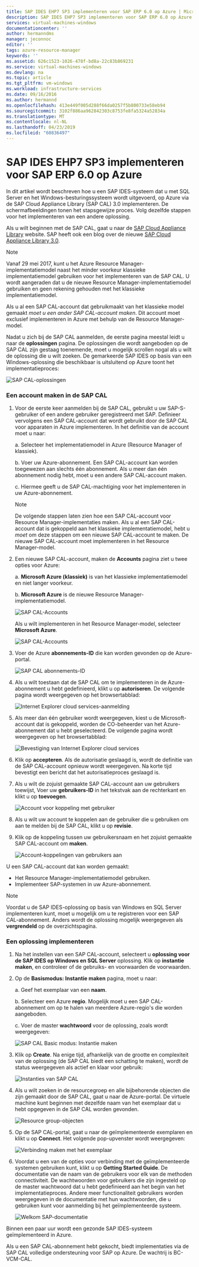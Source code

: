 ```yaml
---
title: SAP IDES EHP7 SP3 implementeren voor SAP ERP 6.0 op Azure | Microsoft Docs
description: SAP IDES EHP7 SP3 implementeren voor SAP ERP 6.0 op Azure
services: virtual-machines-windows
documentationcenter: ''
author: hermanndms
manager: jeconnoc
editor: ''
tags: azure-resource-manager
keywords: ''
ms.assetid: 626c1523-1026-478f-bd8a-22c83b869231
ms.service: virtual-machines-windows
ms.devlang: na
ms.topic: article
ms.tgt_pltfrm: vm-windows
ms.workload: infrastructure-services
ms.date: 09/16/2016
ms.author: hermannd
ms.openlocfilehash: 413e449f005d288f66da0257f5b800733e58eb94
ms.sourcegitcommit: 3102f886aa962842303c8753fe8fa5324a52834a
ms.translationtype: MT
ms.contentlocale: nl-NL
ms.lasthandoff: 04/23/2019
ms.locfileid: "60836497"
---
```

# <a name="deploy-sap-ides-ehp7-sp3-for-sap-erp-60-on-azure"></a>SAP IDES EHP7 SP3 implementeren voor SAP ERP 6.0 op Azure
In dit artikel wordt beschreven hoe u een SAP IDES-systeem dat u met SQL Server en het Windows-besturingssysteem wordt uitgevoerd, op Azure via de SAP Cloud Appliance Library (SAP CAL) 3.0 implementeren. De schermafbeeldingen tonen het stapsgewijze proces. Volg dezelfde stappen voor het implementeren van een andere oplossing.

Als u wilt beginnen met de SAP CAL, gaat u naar de [SAP Cloud Appliance Library](https://cal.sap.com/) website. SAP heeft ook een blog over de nieuwe [SAP Cloud Appliance Library 3.0](https://scn.sap.com/community/cloud-appliance-library/blog/2016/05/27/sap-cloud-appliance-library-30-came-with-a-new-user-experience). 

> [!NOTE]
> Vanaf 29 mei 2017, kunt u het Azure Resource Manager-implementatiemodel naast het minder voorkeur klassieke implementatiemodel gebruiken voor het implementeren van de SAP CAL. U wordt aangeraden dat u de nieuwe Resource Manager-implementatiemodel gebruiken en geen rekening gehouden met het klassieke implementatiemodel.

Als u al een SAP CAL-account dat gebruikmaakt van het klassieke model gemaakt *moet u een ander SAP CAL-account maken*. Dit account moet exclusief implementeren in Azure met behulp van de Resource Manager-model.

Nadat u zich bij de SAP CAL aanmelden, de eerste pagina meestal leidt u naar de **oplossingen** pagina. De oplossingen die wordt aangeboden op de SAP CAL zijn gestaag toenemende, moet u mogelijk scrollen nogal als u wilt de oplossing die u wilt zoeken. De gemarkeerde SAP IDES op basis van een Windows-oplossing die beschikbaar is uitsluitend op Azure toont het implementatieproces:

![SAP CAL-oplossingen](./media/cal-ides-erp6-ehp7-sp3-sql/ides-pic1.jpg)

### <a name="create-an-account-in-the-sap-cal"></a>Een account maken in de SAP CAL
1. Voor de eerste keer aanmelden bij de SAP CAL, gebruikt u uw SAP-S-gebruiker of een andere gebruiker geregistreerd met SAP. Definieer vervolgens een SAP CAL-account dat wordt gebruikt door de SAP CAL voor apparaten in Azure implementeren. In het definitie van de account moet u naar:

    a. Selecteer het implementatiemodel in Azure (Resource Manager of klassiek).

    b. Voer uw Azure-abonnement. Een SAP CAL-account kan worden toegewezen aan slechts één abonnement. Als u meer dan één abonnement nodig hebt, moet u een andere SAP CAL-account maken.
    
    c. Hiermee geeft u de SAP CAL-machtiging voor het implementeren in uw Azure-abonnement.

   > [!NOTE]
   >  De volgende stappen laten zien hoe een SAP CAL-account voor Resource Manager-implementaties maken. Als u al een SAP CAL-account dat is gekoppeld aan het klassieke implementatiemodel, hebt u *moet* om deze stappen om een nieuwe SAP CAL-account te maken. De nieuwe SAP CAL-account moet implementeren in het Resource Manager-model.

1. Een nieuwe SAP CAL-account, maken de **Accounts** pagina ziet u twee opties voor Azure: 

    a. **Microsoft Azure (klassiek)** is van het klassieke implementatiemodel en niet langer voorkeur.

    b. **Microsoft Azure** is de nieuwe Resource Manager-implementatiemodel.

    ![SAP CAL-Accounts](./media/cal-ides-erp6-ehp7-sp3-sql/s4h-pic-2a.PNG)

    Als u wilt implementeren in het Resource Manager-model, selecteer **Microsoft Azure**.

    ![SAP CAL-Accounts](./media/cal-ides-erp6-ehp7-sp3-sql/s4h-pic3c.PNG)

1. Voer de Azure **abonnements-ID** die kan worden gevonden op de Azure-portal. 

    ![SAP CAL abonnements-ID](./media/cal-ides-erp6-ehp7-sp3-sql/s4h-pic3c.PNG)

1. Als u wilt toestaan dat de SAP CAL om te implementeren in de Azure-abonnement u hebt gedefinieerd, klikt u op **autoriseren**. De volgende pagina wordt weergegeven op het browsertabblad:

    ![Internet Explorer cloud services-aanmelding](./media/cal-ides-erp6-ehp7-sp3-sql/s4h-pic4c.PNG)

1. Als meer dan één gebruiker wordt weergegeven, kiest u de Microsoft-account dat is gekoppeld, worden de CO-beheerder van het Azure-abonnement dat u hebt geselecteerd. De volgende pagina wordt weergegeven op het browsertabblad:

    ![Bevestiging van Internet Explorer cloud services](./media/cal-ides-erp6-ehp7-sp3-sql/s4h-pic5a.PNG)

1. Klik op **accepteren**. Als de autorisatie geslaagd is, wordt de definitie van de SAP CAL-account opnieuw wordt weergegeven. Na korte tijd bevestigt een bericht dat het autorisatieproces geslaagd is.

1. Als u wilt de zojuist gemaakte SAP CAL-account aan uw gebruikers toewijst, Voer uw **gebruikers-ID** in het tekstvak aan de rechterkant en klikt u op **toevoegen**. 

    ![Account voor koppeling met gebruiker](./media/cal-ides-erp6-ehp7-sp3-sql/s4h-pic8a.PNG)

1. Als u wilt uw account te koppelen aan de gebruiker die u gebruiken om aan te melden bij de SAP CAL, klikt u op **revisie**. 

1. Klik op de koppeling tussen uw gebruikersnaam en het zojuist gemaakte SAP CAL-account om **maken**.

    ![Account-koppelingen van gebruikers aan](./media/cal-ides-erp6-ehp7-sp3-sql/s4h-pic9b.PNG)

U een SAP CAL-account dat kan worden gemaakt:

- Het Resource Manager-implementatiemodel gebruiken.
- Implementeer SAP-systemen in uw Azure-abonnement.

> [!NOTE]
> Voordat u de SAP IDES-oplossing op basis van Windows en SQL Server implementeren kunt, moet u mogelijk om u te registreren voor een SAP CAL-abonnement. Anders wordt de oplossing mogelijk weergegeven als **vergrendeld** op de overzichtspagina.

### <a name="deploy-a-solution"></a>Een oplossing implementeren
1. Na het instellen van een SAP CAL-account, selecteert u **oplossing voor de SAP IDES op Windows en SQL Server** oplossing. Klik op **instantie maken**, en controleer of de gebruiks- en voorwaarden de voorwaarden. 

1. Op de **Basismodus: Instantie maken** pagina, moet u naar:

    a. Geef het exemplaar van een **naam**.

    b. Selecteer een Azure **regio**. Mogelijk moet u een SAP CAL-abonnement om op te halen van meerdere Azure-regio's die worden aangeboden.

    c.  Voer de master **wachtwoord** voor de oplossing, zoals wordt weergegeven:

    ![SAP CAL Basic modus: Instantie maken](./media/cal-ides-erp6-ehp7-sp3-sql/ides-pic10a.png)

1. Klik op **Create**. Na enige tijd, afhankelijk van de grootte en complexiteit van de oplossing (de SAP CAL biedt een schatting te maken), wordt de status weergegeven als actief en klaar voor gebruik: 

    ![Instanties van SAP CAL](./media/cal-ides-erp6-ehp7-sp3-sql/ides-pic12a.png)

1. Als u wilt zoeken in de resourcegroep en alle bijbehorende objecten die zijn gemaakt door de SAP CAL, gaat u naar de Azure-portal. De virtuele machine kunt beginnen met dezelfde naam van het exemplaar dat u hebt opgegeven in de SAP CAL worden gevonden.

    ![Resource group-objecten](./media/cal-ides-erp6-ehp7-sp3-sql/ides_resource_group.PNG)

1. Op de SAP CAL-portal, gaat u naar de geïmplementeerde exemplaren en klikt u op **Connect**. Het volgende pop-upvenster wordt weergegeven: 

    ![Verbinding maken met het exemplaar](./media/cal-ides-erp6-ehp7-sp3-sql/ides-pic14a.PNG)

1. Voordat u een van de opties voor verbinding met de geïmplementeerde systemen gebruiken kunt, klikt u op **Getting Started Guide**. De documentatie van de naam van de gebruikers voor elk van de methoden connectiviteit. De wachtwoorden voor gebruikers die zijn ingesteld op de master wachtwoord dat u hebt gedefinieerd aan het begin van het implementatieproces. Andere meer functionaliteit gebruikers worden weergegeven in de documentatie met hun wachtwoorden, die u gebruiken kunt voor aanmelding bij het geïmplementeerde systeem.

    ![Welkom SAP-documentatie](./media/cal-ides-erp6-ehp7-sp3-sql/ides-pic15.jpg)

Binnen een paar uur wordt een gezonde SAP IDES-systeem geïmplementeerd in Azure.

Als u een SAP CAL-abonnement hebt gekocht, biedt implementaties via de SAP CAL volledige ondersteuning voor SAP op Azure. De wachtrij is BC-VCM-CAL.

